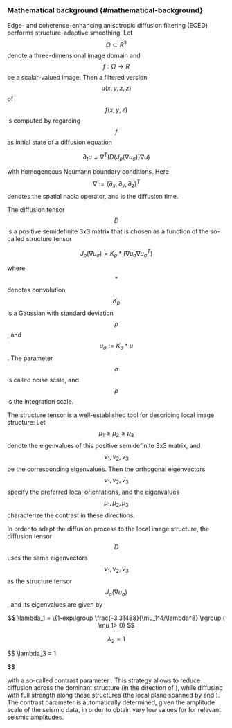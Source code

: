 ### Mathematical background {#mathematical-background}

Edge- and coherence-enhancing anisotropic diffusion filtering (ECED) performs structure-adaptive smoothing. Let $$\Omega\subset R^3$$  denote a three-dimensional image domain and $$f:\Omega\rightarrow R$$ be a scalar-valued image. Then a filtered version $$u(x,y,z,z)$$ of $$f(x,y,z)$$  is computed by regarding $$f$$ as initial state of a diffusion equation


$$
\partial_tu = \nabla ^T(D(J_\rho(\nabla u_\sigma ))\nabla u)
$$



with homogeneous Neumann boundary conditions. Here $$\nabla:=(\partial_x, \partial_y, \partial_z)^T$$ denotes the spatial nabla operator, and   is the diffusion time.

The diffusion tensor $$D$$ is a positive semidefinite 3x3 matrix that is chosen as a function of the so-called structure tensor


$$
J_\rho(\nabla u_\sigma) = K_\rho *(\nabla u_\sigma \nabla u_\sigma^T)
$$



where  $$*$$ denotes convolution, $$K_p$$  is a Gaussian with standard deviation $$\rho$$ , and $$u_\sigma := K_\sigma*u$$ . The parameter $$\sigma$$ is called noise scale, and  $$\rho$$ is the integration scale.

The structure tensor is a well-established tool for describing local image structure: Let $$\mu_1\geq\mu_2\geq\mu_3$$ denote the eigenvalues of this positive semidefinite 3x3 matrix, and $$\nu_1,\nu_2,\nu_3$$ be the corresponding eigenvalues. Then the orthogonal eigenvectors $$\nu_1,\nu_2,\nu_3$$ specify the preferred local orientations, and the eigenvalues $$\mu_1,\mu_2,\mu_3$$ characterize the contrast in these directions.

In order to adapt the diffusion process to the local image structure, the diffusion tensor $$D$$ uses the same eigenvectors $$\nu_1,\nu_2,\nu_3$$  as the structure tensor $$J_\rho(\nabla u_\sigma)$$ , and its eigenvalues are given by


$$
\lambda_1 = \{1-exp\lgroup \frac{-3.31488}{\mu_1^4/\lambda^8} \rgroup  ( \mu_1> 0)
$$


$$
\lambda_2 = 1
$$


$$
\lambda_3 = 1

$$







with a so-called contrast parameter . This strategy allows to reduce diffusion across the dominant structure (in the direction of ), while diffusing with full strength along these structures (the local plane spanned by and ). The contrast parameter is automatically determined, given the amplitude scale of the seismic data, in order to obtain very low values for for relevant seismic amplitudes.
